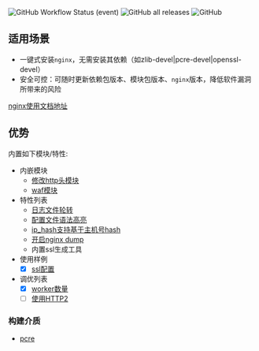 ![GitHub Workflow Status (event)](https://img.shields.io/github/workflow/status/weiliang-ms/nginx-rpm/build-el7?style=flat-square)
![GitHub all releases](https://img.shields.io/github/downloads/weiliang-ms/nginx-rpm/total?style=flat-square)
![GitHub](https://img.shields.io/github/license/weiliang-ms/easyctl?style=flat-square)

## 适用场景

- 一键式安装`nginx`，无需安装其依赖（如zlib-devel|pcre-devel|openssl-devel）
- 安全可控：可随时更新依赖包版本、模块包版本、`nginx`版本，降低软件漏洞所带来的风险

[nginx使用文档地址](https://weiliang-ms.github.io/nginx/)

## 优势

内置如下模块/特性:

- 内嵌模块
  - [修改http头模块](https://github.com/openresty/headers-more-nginx-module)
  - [waf模块](https://github.com/loveshell/ngx_lua_waf)
- 特性列表
  - [日志文件轮转](https://linux.cn/article-4126-1.html)
  - [配置文件语法高亮](https://www.cnblogs.com/manastudent/p/12936546.html)
  - [ip_hash支持基于主机号hash](https://blog.csdn.net/yswKnight/article/details/107180893)
  - [开启nginx dump](https://github.com/trimstray/nginx-admins-handbook/blob/master/doc/RULES.md#beginner-use-core-dumps-to-figure-out-why-nginx-keep-crashing)
  - 内置ssl生成工具
- 使用样例
  - [x] [ssl配置](book/02配置样例/01ssl配置样例.md)
- 调优列表
  - [x] [worker数量](book/03配置调优/01worker数量调优.md)
  - [ ] [使用HTTP2](book/03配置调优/02使用HTTP2.md)

### 构建介质

- [pcre](https://sourceforge.net/projects/pcre/files/pcre/8.45/pcre-8.45.tar.gz/download)